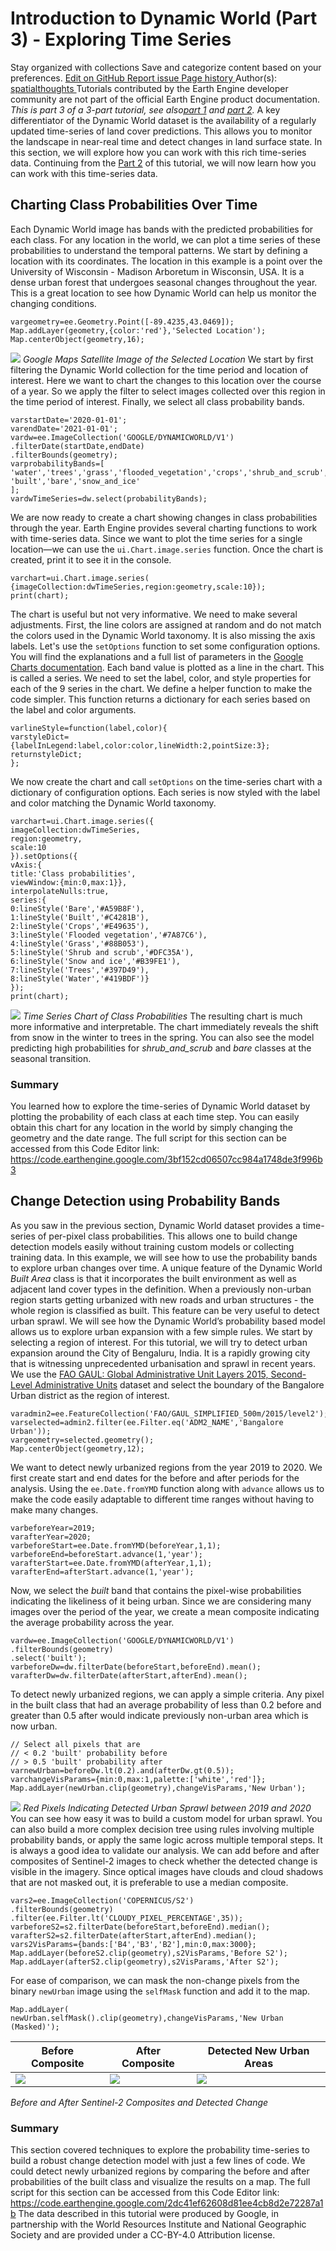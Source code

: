  
#  Introduction to Dynamic World (Part 3) - Exploring Time Series 
Stay organized with collections  Save and categorize content based on your preferences. 
[ Edit on GitHub ](https://github.com/google/earthengine-community/edit/master/tutorials/introduction-to-dynamic-world-pt-3/index.md "Contribute to this article on GitHub.")
[ Report issue ](https://github.com/google/earthengine-community/issues/new?title=Issue%20with%20tutorials/introduction-to-dynamic-world-pt-3/index.md&body=Issue%20Description "Report an issue with this article on GitHub.")
[ Page history ](https://github.com/google/earthengine-community/commits/master/tutorials/introduction-to-dynamic-world-pt-3/index.md "View changes to this article over time.")
Author(s): [ spatialthoughts ](https://github.com/spatialthoughts "View the profile for spatialthoughts on GitHub")
Tutorials contributed by the Earth Engine developer community are not part of the official Earth Engine product documentation. 
_This is part 3 of a 3-part tutorial, see also[part 1](https://developers.google.com/earth-engine/tutorials/community/introduction-to-dynamic-world-pt-1) and [part 2](https://developers.google.com/earth-engine/tutorials/community/introduction-to-dynamic-world-pt-2)._
A key differentiator of the Dynamic World dataset is the availability of a regularly updated time-series of land cover predictions. This allows you to monitor the landscape in near-real time and detect changes in land surface state. In this section, we will explore how you can work with this rich time-series data.
Continuing from the [Part 2](https://developers.google.com/earth-engine/tutorials/community/introduction-to-dynamic-world-pt-2) of this tutorial, we will now learn how you can work with this time-series data.
## Charting Class Probabilities Over Time
Each Dynamic World image has bands with the predicted probabilities for each class. For any location in the world, we can plot a time series of these probabilities to understand the temporal patterns.
We start by defining a location with its coordinates. The location in this example is a point over the University of Wisconsin - Madison Arboretum in Wisconsin, USA. It is a dense urban forest that undergoes seasonal changes throughout the year. This is a great location to see how Dynamic World can help us monitor the changing conditions.
```
vargeometry=ee.Geometry.Point([-89.4235,43.0469]);
Map.addLayer(geometry,{color:'red'},'Selected Location');
Map.centerObject(geometry,16);

```

![](https://developers.google.com/static/earth-engine/tutorials/community/introduction-to-dynamic-world-pt-3/arboretum.png) _Google Maps Satellite Image of the Selected Location_
We start by first filtering the Dynamic World collection for the time period and location of interest. Here we want to chart the changes to this location over the course of a year. So we apply the filter to select images collected over this region in the time period of interest. Finally, we select all class probability bands.
```
varstartDate='2020-01-01';
varendDate='2021-01-01';
vardw=ee.ImageCollection('GOOGLE/DYNAMICWORLD/V1')
.filterDate(startDate,endDate)
.filterBounds(geometry);
varprobabilityBands=[
'water','trees','grass','flooded_vegetation','crops','shrub_and_scrub',
'built','bare','snow_and_ice'
];
vardwTimeSeries=dw.select(probabilityBands);

```

We are now ready to create a chart showing changes in class probabilities through the year. Earth Engine provides several charting functions to work with time-series data. Since we want to plot the time series for a single location—we can use the `ui.Chart.image.series` function. Once the chart is created, print it to see it in the console.
```
varchart=ui.Chart.image.series(
{imageCollection:dwTimeSeries,region:geometry,scale:10});
print(chart);

```

The chart is useful but not very informative. We need to make several adjustments. First, the line colors are assigned at random and do not match the colors used in the Dynamic World taxonomy. It is also missing the axis labels. Let's use the `setOptions` function to set some configuration options. You will find the explanations and a full list of parameters in the [Google Charts documentation](https://developers.google.com/chart/interactive/docs/gallery/linechart).
Each band value is plotted as a line in the chart. This is called a series. We need to set the label, color, and style properties for each of the 9 series in the chart. We define a helper function to make the code simpler. This function returns a dictionary for each series based on the label and color arguments.
```
varlineStyle=function(label,color){
varstyleDict=
{labelInLegend:label,color:color,lineWidth:2,pointSize:3};
returnstyleDict;
};

```

We now create the chart and call `setOptions` on the time-series chart with a dictionary of configuration options. Each series is now styled with the label and color matching the Dynamic World taxonomy.
```
varchart=ui.Chart.image.series({
imageCollection:dwTimeSeries,
region:geometry,
scale:10
}).setOptions({
vAxis:{
title:'Class probabilities',
viewWindow:{min:0,max:1}},
interpolateNulls:true,
series:{
0:lineStyle('Bare','#A59B8F'),
1:lineStyle('Built','#C4281B'),
2:lineStyle('Crops','#E49635'),
3:lineStyle('Flooded vegetation','#7A87C6'),
4:lineStyle('Grass','#88B053'),
5:lineStyle('Shrub and scrub','#DFC35A'),
6:lineStyle('Snow and ice','#B39FE1'),
7:lineStyle('Trees','#397D49'),
8:lineStyle('Water','#419BDF')}
});
print(chart);

```

![](https://developers.google.com/static/earth-engine/tutorials/community/introduction-to-dynamic-world-pt-3/chart.png) _Time Series Chart of Class Probabilities_
The resulting chart is much more informative and interpretable. The chart immediately reveals the shift from snow in the winter to trees in the spring. You can also see the model predicting high probabilities for _shrub_and_scrub_ and _bare_ classes at the seasonal transition.
### Summary
You learned how to explore the time-series of Dynamic World dataset by plotting the probability of each class at each time step. You can easily obtain this chart for any location in the world by simply changing the geometry and the date range.
The full script for this section can be accessed from this Code Editor link: <https://code.earthengine.google.com/3bf152cd06507cc984a1748de3f996b3>
## Change Detection using Probability Bands
As you saw in the previous section, Dynamic World dataset provides a time-series of per-pixel class probabilities. This allows one to build change detection models easily without training custom models or collecting training data. In this example, we will see how to use the probability bands to explore urban changes over time.
A unique feature of the Dynamic World _Built Area_ class is that it incorporates the built environment as well as adjacent land cover types in the definition. When a previously non-urban region starts getting urbanized with new roads and urban structures - the whole region is classified as built. This feature can be very useful to detect urban sprawl. We will see how the Dynamic World’s probability based model allows us to explore urban expansion with a few simple rules.
We start by selecting a region of interest. For this tutorial, we will try to detect urban expansion around the City of Bengaluru, India. It is a rapidly growing city that is witnessing unprecedented urbanisation and sprawl in recent years. We use the [FAO GAUL: Global Administrative Unit Layers 2015, Second-Level Administrative Units](https://developers.google.com/earth-engine/datasets/catalog/FAO_GAUL_2015_level2) dataset and select the boundary of the Bangalore Urban district as the region of interest.
```
varadmin2=ee.FeatureCollection('FAO/GAUL_SIMPLIFIED_500m/2015/level2');
varselected=admin2.filter(ee.Filter.eq('ADM2_NAME','Bangalore Urban'));
vargeometry=selected.geometry();
Map.centerObject(geometry,12);

```

We want to detect newly urbanized regions from the year 2019 to 2020. We first create start and end dates for the before and after periods for the analysis. Using the `ee.Date.fromYMD` function along with `advance` allows us to make the code easily adaptable to different time ranges without having to make many changes.
```
varbeforeYear=2019;
varafterYear=2020;
varbeforeStart=ee.Date.fromYMD(beforeYear,1,1);
varbeforeEnd=beforeStart.advance(1,'year');
varafterStart=ee.Date.fromYMD(afterYear,1,1);
varafterEnd=afterStart.advance(1,'year');

```

Now, we select the _built_ band that contains the pixel-wise probabilities indicating the likeliness of it being urban. Since we are considering many images over the period of the year, we create a mean composite indicating the average probability across the year.
```
vardw=ee.ImageCollection('GOOGLE/DYNAMICWORLD/V1')
.filterBounds(geometry)
.select('built');
varbeforeDw=dw.filterDate(beforeStart,beforeEnd).mean();
varafterDw=dw.filterDate(afterStart,afterEnd).mean();

```

To detect newly urbanized regions, we can apply a simple criteria. Any pixel in the built class that had an average probability of less than 0.2 before and greater than 0.5 after would indicate previously non-urban area which is now urban.
```
// Select all pixels that are
// < 0.2 'built' probability before
// > 0.5 'built' probability after
varnewUrban=beforeDw.lt(0.2).and(afterDw.gt(0.5));
varchangeVisParams={min:0,max:1,palette:['white','red']};
Map.addLayer(newUrban.clip(geometry),changeVisParams,'New Urban');

```

![](https://developers.google.com/static/earth-engine/tutorials/community/introduction-to-dynamic-world-pt-3/sprawl.png) _Red Pixels Indicating Detected Urban Sprawl between 2019 and 2020_
You can see how easy it was to build a custom model for urban sprawl. You can also build a more complex decision tree using rules involving multiple probability bands, or apply the same logic across multiple temporal steps.
It is always a good idea to validate our analysis. We can add before and after composites of Sentinel-2 images to check whether the detected change is visible in the imagery. Since optical images have clouds and cloud shadows that are not masked out, it is preferable to use a median composite.
```
vars2=ee.ImageCollection('COPERNICUS/S2')
.filterBounds(geometry)
.filter(ee.Filter.lt('CLOUDY_PIXEL_PERCENTAGE',35));
varbeforeS2=s2.filterDate(beforeStart,beforeEnd).median();
varafterS2=s2.filterDate(afterStart,afterEnd).median();
vars2VisParams={bands:['B4','B3','B2'],min:0,max:3000};
Map.addLayer(beforeS2.clip(geometry),s2VisParams,'Before S2');
Map.addLayer(afterS2.clip(geometry),s2VisParams,'After S2');

```

For ease of comparison, we can mask the non-change pixels from the binary `newUrban` image using the `selfMask` function and add it to the map.
```
Map.addLayer(
newUrban.selfMask().clip(geometry),changeVisParams,'New Urban (Masked)');

```
Before Composite | After Composite | Detected New Urban Areas  
---|---|---  
![](https://developers.google.com/static/earth-engine/tutorials/community/introduction-to-dynamic-world-pt-3/change_before.png) | ![](https://developers.google.com/static/earth-engine/tutorials/community/introduction-to-dynamic-world-pt-3/change_after.png) | ![](https://developers.google.com/static/earth-engine/tutorials/community/introduction-to-dynamic-world-pt-3/change_new.png)  
_Before and After Sentinel-2 Composites and Detected Change_
### Summary
This section covered techniques to explore the probability time-series to build a robust change detection model with just a few lines of code. We could detect newly urbanized regions by comparing the before and after probabilities of the built class and visualize the results on a map.
The full script for this section can be accessed from this Code Editor link: <https://code.earthengine.google.com/2dc41ef62608d81ee4cb8d2e72287a1b>
The data described in this tutorial were produced by Google, in partnership with the World Resources Institute and National Geographic Society and are provided under a CC-BY-4.0 Attribution license.
